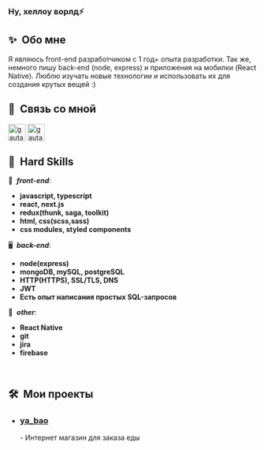 <h3>Ну, хеллоу ворлд⚡</h3>

<h2><b>✨&nbsp;&nbsp;Обо&nbsp;мне</b></h2>

Я являюсь front-end разработчиком с 1 год+ опыта разработки. 
Так же, немного пишу back-end (node, express) и приложения на мобилки (React Native). Люблю изучать новые технологии и использовать их для создания крутых вещей :)

<h2>🔗 &nbsp;Связь со мной</h2>

<p align="left">
<a href="https://t.me/explorrerr" target="blank"><img align="center" src="https://img.icons8.com/color/48/000000/telegram-app--v1.png" alt="gautamkrishnar" height="35" width="35" /></a>
<a href="https://vk.com/whooooooooami" target="blank"><img align="center" src="https://img.icons8.com/color/48/000000/vk-circled.png" alt="gautamkrishnar" height="35" width="35" /></a>

<h2><b>🔨&nbsp;&nbsp;Hard&nbsp;Skills</b></h2>

🚀 &nbsp;***front-end***:
- <b>javascript, typescript</b>
- <b>react, next.js</b>
- <b>redux(thunk, saga, toolkit)</b>
- <b>html, css(scss,sass)</b>
- <b>css modules, styled components</b>

🖥 &nbsp;***back-end***:
- <b>node(express)</b>
- <b>mongoDB, mySQL, postgreSQL</b>
- <b>HTTP(HTTPS), SSL/TLS, DNS</b>
- <b>JWT</b>
- <b>Есть опыт написания простых SQL-запросов</b>

💬 &nbsp;***other***:
- <b>React Native</b>
- <b>git</b>
- <b>jira</b>
- <b>firebase</b>

&nbsp;<h2><b>🛠️&nbsp;&nbsp;Мои проекты</b></h2>
- <h3><a href="https://github.com/ihopeyoucanfly/ya_bao-frontend">ya_bao</a></h3> - Интернет магазин для заказа еды


